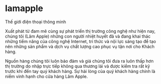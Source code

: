 # lamapple
Thế giới điện thoại thông minh

Xuất phát từ đam mê cùng sự phát triển thị trường công nghệ như hiện nay, chúng tôi (Lâm Apple) những con người nhiệt huyết đã và đang khai thác những tiềm năng của công nghệ Internet, tri thức và nội lực sáng tạo để tạo nên những sản phẩm và dịch vụ chất lượng cao phục vụ tận nơi cho Khách hàng.

Nguồn hàng chúng tôi luôn bảo đảm và giá chúng tôi đưa ra luôn thấp hơn thị trường do nhập trực tiếp không qua thương lái và được kiểm tra rất kỹ trước khi đến tay quý khách hàng. Sự hài lòng của quý khách hàng chính là niềm vinh hạnh cho cửa hàng Lâm Apple.
